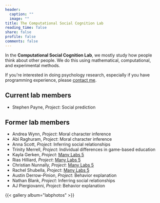 ```yaml
---
header:
  caption: ""
  image: ""
title: The Computational Social Cognition Lab
reading_time: false
share: false
profile: false
comments: false
---
```


In the **Computational Social Cognition Lab**, we mostly study how people think about other people. We do this using mathematical, computational, and experimental methods.

If you're interested in doing psychology research, especially if you have programming experience, please [contact me](mailto:jern@rose-hulman.edu).

## Current lab members

* Stephen Payne, *Project*: Social prediction

## Former lab members

* Andrea Wynn, *Project*: Moral character inference
* Abi Raghuram, *Project*: Moral character inference
* Anna Scott, *Project*: Inferring social relationships
* Trinity Merrell, *Project*: Individual differences in game-based education
* Kayla Gerken, *Project*: [Many Labs 5](https://doi.org/10.1177%2F2515245918785165)
* Rias Hilliard, *Project*: [Many Labs 5](https://doi.org/10.1177%2F2515245918785165)
* Christian Nunnally, *Project*: [Many Labs 5](https://doi.org/10.1177%2F2515245918785165)
* Rachel Shubella, *Project*: [Many Labs 5](https://doi.org/10.1177%2F2515245918785165)
* Austin Derrow-Pinion, *Project*: Behavior explanation
* Nathan Blank, *Project*: Inferring social relationships
* AJ Piergiovanni, *Project*: Behavior explanation

{{< gallery album="labphotos" >}}
